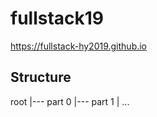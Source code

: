 # fullstack19
https://fullstack-hy2019.github.io

## Structure
root
  |--- part 0
  |--- part 1
  |
  ...
